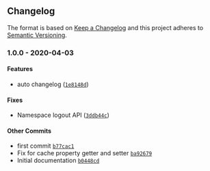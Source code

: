 ## Changelog

The format is based on [Keep a Changelog](https://keepachangelog.com/en/1.0.0/)
and this project adheres to [Semantic Versioning](https://semver.org/spec/v2.0.0.html).

### 1.0.0 - 2020-04-03

#### Features

*  auto changelog ([`1e8148d`](https://github.com/cymaticsecurity/php-client/commit/1e8148d97b845679724afb8ec07e7638f993589a))

#### Fixes

*  Namespace logout API ([`3ddb44c`](https://github.com/cymaticsecurity/php-client/commit/3ddb44c25d115cf4e0363a0112bb4506dd865b80))

#### Other Commits

- first commit [`b77cac1`](https://github.com/cymaticsecurity/php-client/commit/b77cac18df68a13eaed38a6d77c1b56ce626dab9)
- Fix for cache property getter and setter [`ba92679`](https://github.com/cymaticsecurity/php-client/commit/ba9267924c7bf1fdba6f5a018b4c303718976f21)
- Initial documentation [`b0448cd`](https://github.com/cymaticsecurity/php-client/commit/b0448cdc91157c14237cf8798168941e0118fee0)
